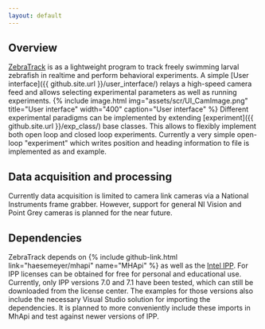 ```yaml
---
layout: default
---
```


## Overview
[ZebraTrack](https://github.com/haesemeyer/ZebraTrack) is as a lightweight program
to track freely swimming larval zebrafish in realtime and perform behavioral experiments.
A simple [User interface]({{ github.site.url }}/user_interface/) relays a high-speed
camera feed and allows selecting experimental parameters as well as running experiments.
{% include image.html
    img="assets/scr/UI_CamImage.png"
    title="User interface"
    width="400"
    caption="User interface" %}
Different experimental paradigms can be implemented by extending [experiment]({{ github.site.url }}/exp_class/)
base classes. This allows to flexibly
implement both open loop and closed loop experiments. Currently a very simple open-loop
"experiment" which writes position and heading information to file is implemented as and
example.

## Data acquisition and processing
Currently data acquisition is limited to camera link cameras via a National Instruments
frame grabber. However, support for general NI Vision and Point Grey cameras is planned
for the near future.

## Dependencies
ZebraTrack depends on {% include github-link.html link="haesemeyer/mhapi" name="MHApi" %}
as well as the [Intel IPP](https://software.intel.com/en-us/intel-ipp). For IPP
licenses can be obtained for free for personal and educational use. Currently, only
IPP versions 7.0 and 7.1 have been tested, which can still be downloaded from the
license center. The examples for those versions also include the necessary Visual Studio
solution for importing the dependencies. It is planned to more conveniently include
these imports in MhApi and test against newer versions of IPP.
